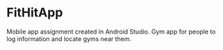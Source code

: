 # FitHitApp
Mobile app assignment created in Android Studio. Gym app for people to log information and locate gyms near them.
